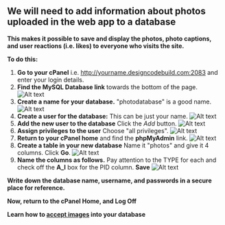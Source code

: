 ## We will need to add information about photos uploaded in the web app to a database

**This makes it possible to save and display the photos, photo captions, and user reactions (i.e. likes) to everyone who visits the site.**

**To do this:**

1. **Go to your cPanel** i.e. http://yourname.designcodebuild.com:2083 and enter your login details. 
2. **Find the MySQL Database link** towards the bottom of the page. 
![Alt text](http://designcodebuild.com/lessons/database/1.jpeg "MySQL Database Link")
3. **Create a name for your database.** "photodatabase" is a good name.
![Alt text](http://designcodebuild.com/lessons/database/2.jpeg "Name and Create Your Database")
4. **Create a user for the database:** This can be just your name.
![Alt text](http://designcodebuild.com/lessons/database/3.jpeg "Create Database User")
5. **Add the new user to the database** Click the *Add* button.
![Alt text](http://designcodebuild.com/lessons/database/4.jpeg "Add User to Database")
6. **Assign privileges to the user** Choose "all privileges".
![Alt text](http://designcodebuild.com/lessons/database/5.jpeg "Assign user privileges")
7. **Return to your cPanel home** and find the **phpMyAdmin** link. 
![Alt text](http://designcodebuild.com/lessons/database/6.jpeg "phpMyAdmin")
8. **Create a table in your new database** Name it "photos" and give it 4 columns. Click **Go**.
![Alt text](http://designcodebuild.com/lessons/database/7.jpeg "phpMyAdmin")
9. **Name the columns as follows.** Pay attention to the TYPE for each and check off the **A_I** box for the PID column. **Save**
![Alt text](http://designcodebuild.com/lessons/database/8.jpeg "phpMyAdmin")

**Write down the database name, username, and passwords in a secure place for reference.**

**Now, return to the cPanel Home, and Log Off**

**Learn how to [**accept images**](https://github.com/DesignCodeBuild/basiccamanjs/blob/master/day4/3-AcceptImages.md) into your database**
